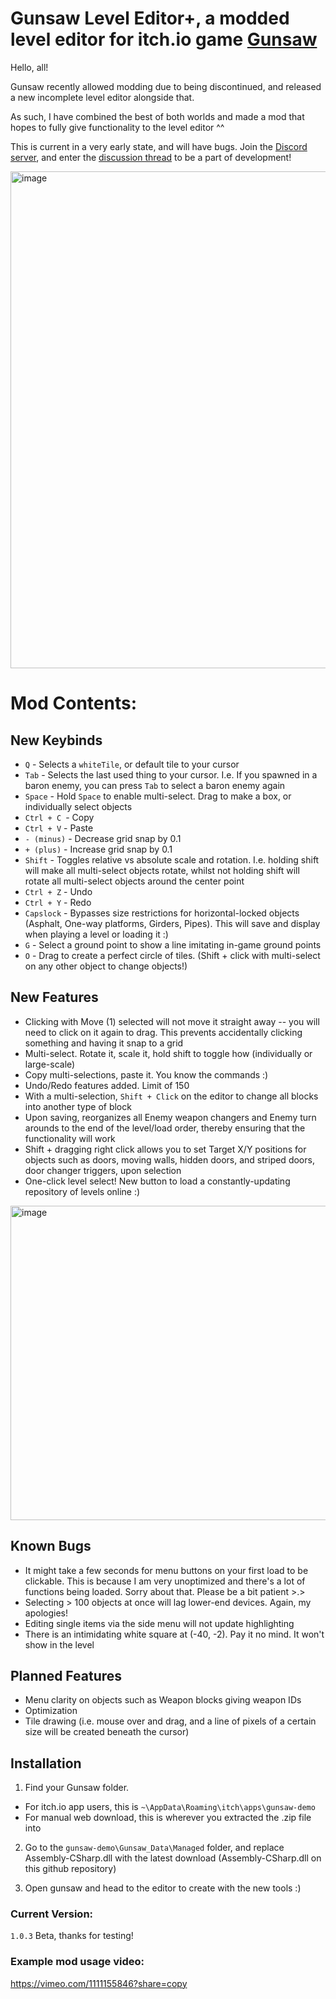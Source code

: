 # Gunsaw Level Editor+, a modded level editor for itch.io game [Gunsaw](https://orsonik.itch.io/gunsaw-demo)


Hello, all! 

Gunsaw recently allowed modding due to being discontinued, and released a new incomplete level editor alongside that.

As such, I have combined the best of both worlds and made a mod that hopes to fully give functionality to the level editor ^^

This is current in a very early state, and will have bugs. Join the [Discord server](https://discord.gg/d8xz6mBAab), and enter the [discussion thread](https://ptb.discord.com/channels/955738554129063947/1407174217895645195) to be a part of development!


<img width="787" height="795" alt="image" src="https://github.com/user-attachments/assets/164cf396-3e3f-486e-ae43-5dbd133be913" />

# Mod Contents:
## New Keybinds
- `Q` - Selects a `whiteTile`, or default tile to your cursor
- `Tab` - Selects the last used thing to your cursor. I.e. If you spawned in a baron enemy, you can press `Tab` to select a baron enemy again
- `Space` - Hold `Space` to enable multi-select. Drag to make a box, or individually select objects
- `Ctrl + C `- Copy
- `Ctrl + V` - Paste
- `- (minus)` - Decrease grid snap by 0.1
- `+ (plus)` - Increase grid snap by 0.1
- `Shift` - Toggles relative vs absolute scale and rotation. I.e. holding shift will make all multi-select objects rotate, whilst not holding shift will rotate all multi-select objects around the center point
- `Ctrl + Z` - Undo
- `Ctrl + Y` - Redo
- `Capslock` - Bypasses size restrictions for horizontal-locked objects (Asphalt, One-way platforms, Girders, Pipes). This will save and display when playing a level or loading it :)
- `G` - Select a ground point to show a line imitating in-game ground points
- `O` - Drag to create a perfect circle of tiles. (Shift + click with multi-select on any other object to change objects!)
  
## New Features
- Clicking with Move (1) selected will not move it straight away -- you will need to click on it again to drag. This prevents accidentally clicking something and having it snap to a grid
- Multi-select. Rotate it, scale it, hold shift to toggle how (individually or large-scale)
- Copy multi-selections, paste it. You know the commands :)
- Undo/Redo features added. Limit of 150
- With a multi-selection, `Shift + Click` on the editor to change all blocks into another type of block
- Upon saving, reorganizes all Enemy weapon changers and Enemy turn arounds to the end of the level/load order, thereby ensuring that the functionality will work
- Shift + dragging right click allows you to set Target X/Y positions for objects such as doors, moving walls, hidden doors, and striped doors, door changer triggers, upon selection
- One-click level select! New button to load a constantly-updating repository of levels online :)
<img width="619" height="503" alt="image" src="https://github.com/user-attachments/assets/30dd9018-640c-4fa8-9da5-25f3d8be29c0" />
 
## Known Bugs
- It might take a few seconds for menu buttons on your first load to be clickable. This is because I am very unoptimized and there's a lot of functions being loaded. Sorry about that. Please be a bit patient >.>
- Selecting > 100 objects at once will lag lower-end devices. Again, my apologies!
- Editing single items via the side menu will not update highlighting
- There is an intimidating white square at (-40, -2). Pay it no mind. It won't show in the level

## Planned Features
- Menu clarity on objects such as Weapon blocks giving weapon IDs
- Optimization
- Tile drawing (i.e. mouse over and drag, and a line of pixels of a certain size will be created beneath the cursor)

## Installation
1. Find your Gunsaw folder. 
- For itch.io app users, this is `~\AppData\Roaming\itch\apps\gunsaw-demo`
- For manual web download, this is wherever you extracted the .zip file into

2. Go to the `gunsaw-demo\Gunsaw_Data\Managed` folder, and replace Assembly-CSharp.dll with the latest download (Assembly-CSharp.dll on this github repository)

3. Open gunsaw and head to the editor to create with the new tools :)

### Current Version:
`1.0.3` Beta, thanks for testing!

### Example mod usage video: 
https://vimeo.com/1111155846?share=copy




